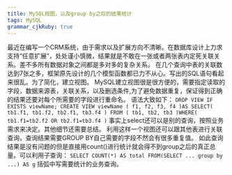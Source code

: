 ```yaml
---
title: MySQL视图，以及group by之后的结果统计
tags: MySQL
grammar_cjkRuby: true
---
```


最近在编写一个CRM系统，由于需求以及扩展方向不清晰。在数据库设计上力求支持“任意扩展”，处处谨小慎微，结果就是不敢在一张或者两张表内定死关联关系。差不多所有数据对象之间都是多对多的复杂关系。
在几个查询中表的关联数达到7张之多，框架原先设计的几个模型函数都已力不从心。写出的SQL语句看起来很乱。为了简化，建立视图。
MySQL建立视图很是很方便的，需要指定读取的字段，数据来源表，关联关系，以及删选条件,为了避免数据重复，保证得到正确的结果还要对每个所需要的字段进行重命名。
语法大致如下：
`
DROP VIEW
IF EXISTS viewName;
CREATE VIEW viewName (
    f1,
    f2,
    f3,
    f4
)AS SELECT(
    tb1.f1,
    tb1.f2,
    tb2.f1,
    tb3.f4
) FROM (
    tb1,
    tb2,
    tb3
)WHERE(
    tb1.f1=tb2.f2 OR tb2.f1=tb3.f4
)
`
事实上select还可以是别的查询，按照业务需求来决定。其他细节还需要总结。
利用这样一个视图还可以跟其他表进行关联查询，查询结果需要GROUP BY自己需要的字段不然会有很多重复值。
如此查询结果是没有问题的但是直接用count()进行统计就会得不到group之后的真正总量。可以利用子查询：
 `
 SELECT COUNT(*) AS total FROM(SELECT ... group by ...) AS g
 `
 括弧中写需要统计的业务查询。
